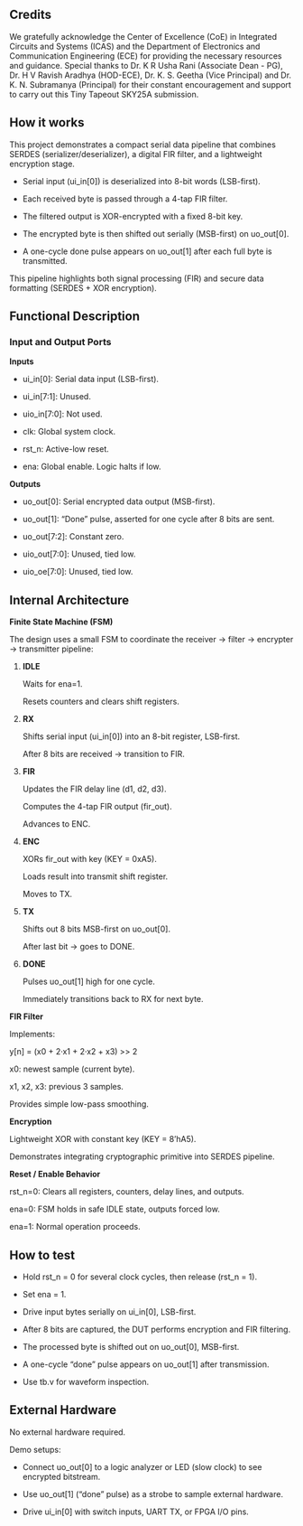 <!---

This file is used to generate your project datasheet. Please fill in the information below and delete any unused
sections.

You can also include images in this folder and reference them in the markdown. Each image must be less than
512 kb in size, and the combined size of all images must be less than 1 MB.
-->

## Credits

We gratefully acknowledge the Center of Excellence (CoE) in Integrated Circuits and Systems (ICAS) and the Department of Electronics and Communication Engineering (ECE) for providing the necessary resources and guidance. Special thanks to Dr. K R Usha Rani (Associate Dean - PG), Dr. H V Ravish Aradhya (HOD-ECE), Dr. K. S. Geetha (Vice Principal) and Dr. K. N. Subramanya (Principal) for their constant encouragement and support to carry out this Tiny Tapeout SKY25A submission.

## How it works

This project demonstrates a compact serial data pipeline that combines SERDES (serializer/deserializer), a digital FIR filter, and a lightweight encryption stage.

* Serial input (ui_in[0]) is deserialized into 8-bit words (LSB-first).

* Each received byte is passed through a 4-tap FIR filter.

* The filtered output is XOR-encrypted with a fixed 8-bit key.

* The encrypted byte is then shifted out serially (MSB-first) on uo_out[0].

* A one-cycle done pulse appears on uo_out[1] after each full byte is transmitted.

This pipeline highlights both signal processing (FIR) and secure data formatting (SERDES + XOR encryption).

## Functional Description
### Input and Output Ports

**Inputs**

* ui_in[0]: Serial data input (LSB-first).

* ui_in[7:1]: Unused.

* uio_in[7:0]: Not used.

* clk: Global system clock.

* rst_n: Active-low reset.

* ena: Global enable. Logic halts if low.

**Outputs**

* uo_out[0]: Serial encrypted data output (MSB-first).

* uo_out[1]: “Done” pulse, asserted for one cycle after 8 bits are sent.

* uo_out[7:2]: Constant zero.

* uio_out[7:0]: Unused, tied low.

* uio_oe[7:0]: Unused, tied low.

## Internal Architecture
**Finite State Machine (FSM)**

The design uses a small FSM to coordinate the receiver → filter → encrypter → transmitter pipeline:

1. **IDLE**

    Waits for ena=1.
    
    Resets counters and clears shift registers.

2. **RX**

    Shifts serial input (ui_in[0]) into an 8-bit register, LSB-first.
    
    After 8 bits are received → transition to FIR.

3. **FIR**

    Updates the FIR delay line (d1, d2, d3).
    
    Computes the 4-tap FIR output (fir_out).
    
    Advances to ENC.

4. **ENC**

    XORs fir_out with key (KEY = 0xA5).
    
    Loads result into transmit shift register.
    
    Moves to TX.

5. **TX**

    Shifts out 8 bits MSB-first on uo_out[0].
    
    After last bit → goes to DONE.

6. **DONE**

    Pulses uo_out[1] high for one cycle.
    
    Immediately transitions back to RX for next byte.

**FIR Filter**

Implements:

y[n] = (x0 + 2·x1 + 2·x2 + x3) >> 2

x0: newest sample (current byte).

x1, x2, x3: previous 3 samples.

Provides simple low-pass smoothing.

**Encryption**

Lightweight XOR with constant key (KEY = 8’hA5).

Demonstrates integrating cryptographic primitive into SERDES pipeline.

**Reset / Enable Behavior**

rst_n=0: Clears all registers, counters, delay lines, and outputs.

ena=0: FSM holds in safe IDLE state, outputs forced low.

ena=1: Normal operation proceeds.

## How to test

* Hold rst_n = 0 for several clock cycles, then release (rst_n = 1).

* Set ena = 1.

* Drive input bytes serially on ui_in[0], LSB-first.

* After 8 bits are captured, the DUT performs encryption and FIR filtering.

* The processed byte is shifted out on uo_out[0], MSB-first.

* A one-cycle “done” pulse appears on uo_out[1] after transmission.

* Use tb.v for waveform inspection.

## External Hardware

No external hardware required.

Demo setups:

* Connect uo_out[0] to a logic analyzer or LED (slow clock) to see encrypted bitstream.

* Use uo_out[1] (“done” pulse) as a strobe to sample external hardware.

* Drive ui_in[0] with switch inputs, UART TX, or FPGA I/O pins.
